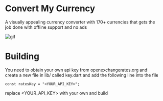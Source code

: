 # Convert My Currency

A visually appealing currency converter with 170+ currencies that gets the job done with offline support and no ads

![gif](images/OPyS7sP.gif)

# Building
You need to obtain your own api key from openexchangerates.org and create a new file in lib/ called key.dart and add the following line into the file
```
const ratesKey = "<YOUR_API_KEY>";
```
replace <YOUR_API_KEY> with your own and build
